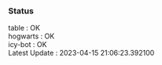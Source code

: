 ### Status


table : OK  
hogwarts : OK  
icy-bot : OK  
Latest Update : 2023-04-15 21:06:23.392100
